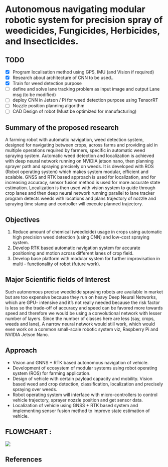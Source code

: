 # Autonomous navigating modular robotic system for precision spray of weedicides, Fungicides, Herbicides, and Insecticides.

## TODO

- [x] Program localisation method using GPS, IMU (and Vision if required)
- [x] Research about architecture of CNN to be used..
- [x] Train for weed detection purpose
- [ ] define and solve lane tracking problem as input image and output Lane msg (to be modified)
- [ ] deploy CNN in Jetson / Pi for weed detection purpose using TensorRT
- [ ] Nozzle position planning algorithm
- [ ] CAD Design of robot (Must be optimized for manufacturing)

## Summary of the proposed research 

A farming robot with automatic navigation, weed detection system, designed for
navigating between crops, across farms and providing aid in multiple operations
required by farmers, specific in automatic weed spraying system.
Automatic weed detection and localization is achieved with deep neural network
running on NVIDIA jetson nano, then planning sprayer path and spraying precisely
on weeds. It is developed with ROS (Robot operating system) which makes system
modular, efficient and scalable.
GNSS and RTK based approach is used for localization, and for increasing
accuracy, sensor fusion method is used for more accurate state estimation.
Localization is then used with vision system to guide through crop lanes and then
deep neural network running parallel to lane tracker program detects weeds with
locations and plans trajectory of nozzle and spraying time stamp and controller will
execute planned trajectory.

## Objectives

1. Reduce amount of chemical (weedicide) usage in crops using automatic high
precision weed detection (using CNN) and low-cost spraying system.
2. Develop RTK based automatic navigation system for accurate positioning and
motion across different lanes of crop field.
3. Develop base platform with modular system for further improvisation in multi -
functionality of robot (future work).

## Major Scientific fields of Interest

Such autonomous precise weedicide spraying robots are available in market but are
too expensive because they run on heavy Deep Neural Networks, which are GPU-
intensive and it’s not really needed because the risk factor is less so the trade-off of
accuracy and speed can be favored more towards speed and therefore we would
be using a convolutional network with lesser number of layers. Since the number of
classes here are less (say, crops, weeds and lane), A narrow neural network would
still work, which would even work on a common small-scale robotic system viz,
Raspberry Pi and NVIDIA Jetson Nano.

## Approach

* Vision and GNNS + RTK based autonomous navigation of vehicle.
* Development of ecosystem of modular systems using robot operating system
(ROS) for farming application.
* Design of vehicle with certain payload capacity and mobility.
Vision based weed and crop detection, classification, localization and precisely spraying over weeds.
* Robot operating system will interface with micro-controllers to control vehicle trajectory, sprayer nozzle position and get sensor data.
* Localization of vehicle using GNSS + RTK based system and implementing sensor fusion method to improve state estimation of vehicle.

## FLOWCHART :

![](https://github.com/bhavikmk/farmbot/blob/main/assets/flowchart.png)


<!-- ## Name of equipment and accessories required for R&D

1. MXG Vector signal generator 100kHz-3GHz : N5182A
2. Cognitive Wireless communication SDR Lab : software
3. RF signal generator 9KHz to 3.0 GHz : N9310A
4. Frequency range 9 KHz to 3.0GHz CXA signal : N9000A
analyzer
5. Programmable Function Generator 25 MHz
Single Channel : Keysight-3352B
6. Digital storage oscilloscope : DSOX2022A
7. 100 MHz Digital storage oscilloscope : TBS1102B-EDU
8. 150/200 MHz Digital storage oscilloscope : TBS1152B-EDU
9. Wireless Measurement studio (Field fox VNA) 
10. N5172B EXG X-Series RF vector signal
generator: Keysight
11. ARAMIS GPS L1, IRNSS L5, SDR Receiver : IP Solutions
12. Accord NavIC Receiver : Accord -->


<!-- ## Fund Requirement
Detailed break-up for the Project budget should be given as follows:
Total
Consumables
& Supplies
Hardware Price

GNSS and RTK based motion
> GNSS Receiver Module (x2) : 12,000

Weed Detection System

> Jetson Nano 4GB RAM : 25,000
> Image Sensor (Pixy 2.1 camera) : 8,000


Spraying Mechanism

> GT2 Timing Belt and Pulley(x2) :500*2 = 1000
> Hollow-cone Nozzle (60 deg & 90 deg) : 500*2 = 1000
> Garden Sprayer with Tank (16L) : 4000
> NEMA17 1.6 kg-cm Stepper Motor :1,000 
Total : 7,000

Vehicle Motion

> High power High torque 24V brushed 
> planetary gear motor. Model 60PG60S : 20,000*2=40 
> Photoelectric Speed Sensor Encoder (2) : 2000
> DC Motor controller 250W : 3000
Total : 45,000

**Overall total : 117,000** -->

## References
